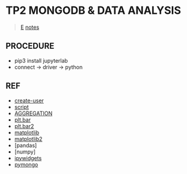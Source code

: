# TP2 MONGODB & DATA ANALYSIS
> [E](https://github.com/la-sarita/420-514_A24/blob/main/TP2_420_514.ipynb)
> [notes](https://spiritual-fight-790.notion.site/La-page-du-cours-dfbb103aa4f544bab73e04dcb9d0dbdc)

## PROCEDURE
- pip3 install jupyterlab
- connect -> driver -> python

## REF
- [create-user](https://www.mongodb.com/docs/manual/tutorial/create-users/)
- [script](https://www.mongodb.com/docs/mongodb-shell/write-scripts/)
- [AGGREGATION](https://www.youtube.com/watch?v=SUZKhBvxW5c&list=PLRAV69dS1uWQ6CZCehxKy0rjkqhQ2Z88t)
- [plt.bar](https://matplotlib.org/stable/api/_as_gen/matplotlib.pyplot.bar.html)
- [plt.bar2](https://stackoverflow.com/questions/65649688/customizing-the-height-in-bar-chart-matplotlib)
- [matplotlib](https://www.youtube.com/watch?v=ALX88JzeQnk)
- [matplotlib2](https://queirozf.com/entries/matplotlib-examples-plots-with-string-axis-labels)
- [pandas]
- [numpy]
- [ipywidgets](https://ipywidgets.readthedocs.io/en/stable/)
- [pymongo](https://pymongo.readthedocs.io/en/stable/tutorial.html)